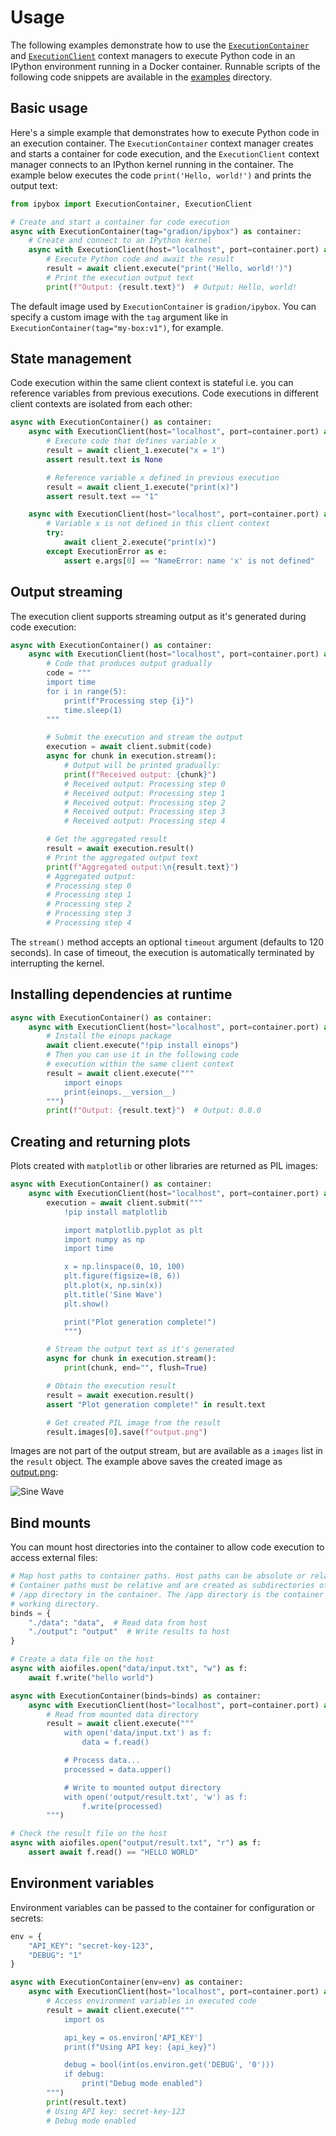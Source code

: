 # Usage

The following examples demonstrate how to use the [`ExecutionContainer`](api/execution_container.md) and [`ExecutionClient`](api/execution_client.md) context managers to execute Python code in an IPython environment running in a Docker container. Runnable scripts of the following code snippets are available in the [examples](https://github.com/gradion-ai/ipybox/tree/main/examples) directory.

## Basic usage

Here's a simple example that demonstrates how to execute Python code in an execution container. The `ExecutionContainer` context manager creates and starts a container for code execution, and the `ExecutionClient` context manager connects to an IPython kernel running in the container. The example below executes the code `print('Hello, world!')` and prints the output text:

```python
from ipybox import ExecutionContainer, ExecutionClient

# Create and start a container for code execution
async with ExecutionContainer(tag="gradion/ipybox") as container:
    # Create and connect to an IPython kernel
    async with ExecutionClient(host="localhost", port=container.port) as client:
        # Execute Python code and await the result
        result = await client.execute("print('Hello, world!')")
        # Print the execution output text
        print(f"Output: {result.text}")  # Output: Hello, world!
```

The default image used by `ExecutionContainer` is `gradion/ipybox`. You can specify a custom image with the `tag` argument like in `ExecutionContainer(tag="my-box:v1")`, for example.

## State management

Code execution within the same client context is stateful i.e. you can reference variables from previous executions. Code executions in different client contexts are isolated from each other:

```python
async with ExecutionContainer() as container:
    async with ExecutionClient(host="localhost", port=container.port) as client_1:
        # Execute code that defines variable x
        result = await client_1.execute("x = 1")
        assert result.text is None

        # Reference variable x defined in previous execution
        result = await client_1.execute("print(x)")
        assert result.text == "1"

    async with ExecutionClient(host="localhost", port=container.port) as client_2:
        # Variable x is not defined in this client context
        try:
            await client_2.execute("print(x)")
        except ExecutionError as e:
            assert e.args[0] == "NameError: name 'x' is not defined"
```

## Output streaming

The execution client supports streaming output as it's generated during code execution:

```python
async with ExecutionContainer() as container:
    async with ExecutionClient(host="localhost", port=container.port) as client:
        # Code that produces output gradually
        code = """
        import time
        for i in range(5):
            print(f"Processing step {i}")
            time.sleep(1)
        """

        # Submit the execution and stream the output
        execution = await client.submit(code)
        async for chunk in execution.stream():
            # Output will be printed gradually:
            print(f"Received output: {chunk}")
            # Received output: Processing step 0
            # Received output: Processing step 1
            # Received output: Processing step 2
            # Received output: Processing step 3
            # Received output: Processing step 4

        # Get the aggregated result
        result = await execution.result()
        # Print the aggregated output text
        print(f"Aggregated output:\n{result.text}")
        # Aggregated output:
        # Processing step 0
        # Processing step 1
        # Processing step 2
        # Processing step 3
        # Processing step 4
```

The `stream()` method accepts an optional `timeout` argument (defaults to 120 seconds). In case of timeout, the execution is automatically terminated by interrupting the kernel.

## Installing dependencies at runtime

```python
async with ExecutionContainer() as container:
    async with ExecutionClient(host="localhost", port=container.port) as client:
        # Install the einops package
        await client.execute("!pip install einops")
        # Then you can use it in the following code
        # execution within the same client context
        result = await client.execute("""
            import einops
            print(einops.__version__)
        """)
        print(f"Output: {result.text}")  # Output: 0.8.0
```

## Creating and returning plots

Plots created with `matplotlib` or other libraries are returned as PIL images:

```python
async with ExecutionContainer() as container:
    async with ExecutionClient(host="localhost", port=container.port) as client:
        execution = await client.submit("""
            !pip install matplotlib

            import matplotlib.pyplot as plt
            import numpy as np
            import time

            x = np.linspace(0, 10, 100)
            plt.figure(figsize=(8, 6))
            plt.plot(x, np.sin(x))
            plt.title('Sine Wave')
            plt.show()

            print("Plot generation complete!")
            """)

        # Stream the output text as it's generated
        async for chunk in execution.stream():
            print(chunk, end="", flush=True)

        # Obtain the execution result
        result = await execution.result()
        assert "Plot generation complete!" in result.text

        # Get created PIL image from the result
        result.images[0].save(f"output.png")
```

Images are not part of the output stream, but are available as a `images` list in the `result` object. The example above saves the created image as [output.png](sine.png):

![Sine Wave](sine.png)

## Bind mounts

You can mount host directories into the container to allow code execution to access external files:

```python
# Map host paths to container paths. Host paths can be absolute or relative.
# Container paths must be relative and are created as subdirectories of the
# /app directory in the container. The /app directory is the container's
# working directory.
binds = {
    "./data": "data",  # Read data from host
    "./output": "output"  # Write results to host
}

# Create a data file on the host
async with aiofiles.open("data/input.txt", "w") as f:
    await f.write("hello world")

async with ExecutionContainer(binds=binds) as container:
    async with ExecutionClient(host="localhost", port=container.port) as client:
        # Read from mounted data directory
        result = await client.execute("""
            with open('data/input.txt') as f:
                data = f.read()

            # Process data...
            processed = data.upper()

            # Write to mounted output directory
            with open('output/result.txt', 'w') as f:
                f.write(processed)
        """)

# Check the result file on the host
async with aiofiles.open("output/result.txt", "r") as f:
    assert await f.read() == "HELLO WORLD"
```

## Environment variables

Environment variables can be passed to the container for configuration or secrets:

```python
env = {
    "API_KEY": "secret-key-123",
    "DEBUG": "1"
}

async with ExecutionContainer(env=env) as container:
    async with ExecutionClient(host="localhost", port=container.port) as client:
        # Access environment variables in executed code
        result = await client.execute("""
            import os

            api_key = os.environ['API_KEY']
            print(f"Using API key: {api_key}")

            debug = bool(int(os.environ.get('DEBUG', '0')))
            if debug:
                print("Debug mode enabled")
        """)
        print(result.text)
        # Using API key: secret-key-123
        # Debug mode enabled
```
